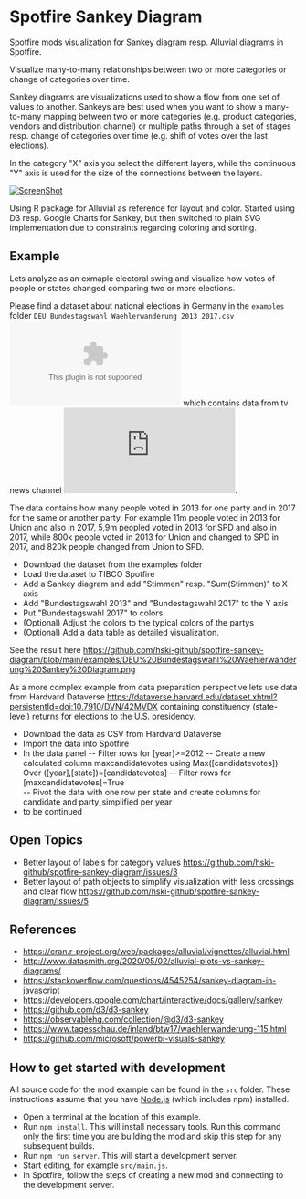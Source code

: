 # Spotfire Sankey Diagram

Spotfire mods visualization for Sankey diagram resp. Alluvial diagrams in Spotfire. 

Visualize many-to-many relationships between two or more categories or change of categories over time.

Sankey diagrams are visualizations used to show a flow from one set of values to another. Sankeys are best used when you want to show a many-to-many mapping between two or more categories (e.g. product categories, vendors and distribution channel) or multiple paths through a set of stages resp. change of categories over time (e.g. shift of votes over the last elections).

In the category "X" axis you select the different layers, while the continuous "Y" axis is used for the size of the connections between the layers.   

[![ScreenShot](/screenshots/screen-recording-spotfire-sankey.gif?raw=true)](/screenshots/screen-recording-spotfire-sankey.gif?raw=true)

Using R package for Alluvial as reference for layout and color. Started using D3 resp. Google Charts for Sankey, but then switched to plain SVG implementation due to constraints regarding coloring and  sorting.

## Example

Lets analyze as an exmaple electoral swing and visualize how votes of people or states changed comparing two or more elections. 

Please find a dataset about national elections in Germany in the `examples` folder `DEU Bundestagswahl Waehlerwanderung 2013 2017.csv` ![click here](https://github.com/hski-github/spotfire-sankey-diagram/blob/main/examples/DEU%20Bundestagswahl%20Waehlerwanderung%202013%202017.csv) which contains data from tv news channel ![Tagesschau](https://www.tagesschau.de/wahl/archiv/2017-09-24-BT-DE/index.shtml). 

The data contains how many people voted in 2013 for one party and in 2017 for the same or another party. For example 11m people voted in 2013 for Union and also in 2017, 5,9m peopled voted in 2013 for SPD and also in 2017, while 800k people voted in 2013 for Union and changed to SPD in 2017, and 820k people changed from Union to SPD.

- Download the dataset from the examples folder
- Load the dataset to TIBCO Spotfire
- Add a Sankey diagram and add "Stimmen" resp. "Sum(Stimmen)" to X axis 
- Add "Bundestagswahl 2013" and "Bundestagswahl 2017" to the Y axis
- Put "Bundestagswahl 2017" to colors 
- (Optional) Adjust the colors to the typical colors of the partys
- (Optional) Add a data table as detailed visualization. 

See the result here https://github.com/hski-github/spotfire-sankey-diagram/blob/main/examples/DEU%20Bundestagswahl%20Waehlerwanderung%20Sankey%20Diagram.png

As a more complex example from data preparation perspective lets use data from Hardvard Dataverse https://dataverse.harvard.edu/dataset.xhtml?persistentId=doi:10.7910/DVN/42MVDX  containing constituency (state-level) returns for elections to the U.S. presidency. 

- Download the data as CSV from Hardvard Dataverse 
- Import the data into Spotfire 
- In the data panel 
-- Filter rows for [year]>=2012
-- Create a new calculated column maxcandidatevotes using Max([candidatevotes]) Over ([year],[state])=[candidatevotes]
-- Filter rows for [maxcandidatevotes]=True  
-- Pivot the data with one row per state and create columns for candidate and party_simplified per year
- to be continued


## Open Topics 
- Better layout of labels for category values https://github.com/hski-github/spotfire-sankey-diagram/issues/3
- Better layout of path objects to simplify visualization with less crossings and clear flow https://github.com/hski-github/spotfire-sankey-diagram/issues/5


## References
- https://cran.r-project.org/web/packages/alluvial/vignettes/alluvial.html
- http://www.datasmith.org/2020/05/02/alluvial-plots-vs-sankey-diagrams/
- https://stackoverflow.com/questions/4545254/sankey-diagram-in-javascript
- https://developers.google.com/chart/interactive/docs/gallery/sankey
- https://github.com/d3/d3-sankey
- https://observablehq.com/collection/@d3/d3-sankey
- https://www.tagesschau.de/inland/btw17/waehlerwanderung-115.html
- https://github.com/microsoft/powerbi-visuals-sankey


## How to get started with development 
All source code for the mod example can be found in the `src` folder. 
These instructions assume that you have [Node.js](https://nodejs.org/en/) (which includes npm) installed. 

- Open a terminal at the location of this example.
- Run `npm install`. This will install necessary tools. Run this command only the first time you are building the mod and skip this step for any subsequent builds.
- Run `npm run server`. This will start a development server.
- Start editing, for example `src/main.js`.
- In Spotfire, follow the steps of creating a new mod and connecting to the development server.
